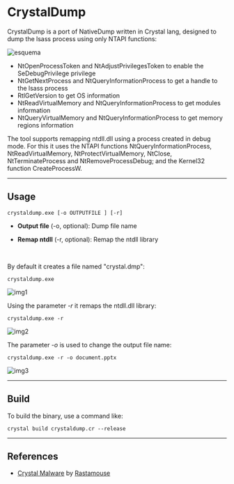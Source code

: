 # CrystalDump

CrystalDump is a port of NativeDump written in Crystal lang, designed to dump the lsass process using only NTAPI functions:

![esquema](https://raw.githubusercontent.com/ricardojoserf/ricardojoserf.github.io/refs/heads/master/images/nativedump/crystal_esquema.png)

- NtOpenProcessToken and NtAdjustPrivilegesToken to enable the SeDebugPrivilege privilege
- NtGetNextProcess and NtQueryInformationProcess to get a handle to the lsass process
- RtlGetVersion to get OS information
- NtReadVirtualMemory and NtQueryInformationProcess to get modules information
- NtQueryVirtualMemory and NtQueryInformationProcess to get memory regions information


The tool supports remapping ntdll.dll using a process created in debug mode. For this it uses the NTAPI functions NtQueryInformationProcess, NtReadVirtualMemory, NtProtectVirtualMemory, NtClose, NtTerminateProcess and NtRemoveProcessDebug; and the Kernel32 function CreateProcessW.


------------------

## Usage

```
crystaldump.exe [-o OUTPUTFILE ] [-r]
```

- **Output file** (-o, optional): Dump file name

- **Remap ntdll** (-r, optional): Remap the ntdll library


<br>

By default it creates a file named "crystal.dmp":

```
crystaldump.exe
```

![img1](https://raw.githubusercontent.com/ricardojoserf/ricardojoserf.github.io/refs/heads/master/images/nativedump/crystal_1.png)


Using the parameter *-r* it remaps the ntdll.dll library:

```
crystaldump.exe -r
```

![img2](https://raw.githubusercontent.com/ricardojoserf/ricardojoserf.github.io/refs/heads/master/images/nativedump/crystal_2.png)


The parameter *-o* is used to change the output file name:

```
crystaldump.exe -r -o document.pptx
```

![img3](https://raw.githubusercontent.com/ricardojoserf/ricardojoserf.github.io/refs/heads/master/images/nativedump/crystal_3.png)


------------------

## Build

To build the binary, use a command like:

```
crystal build crystaldump.cr --release
```


------------------

## References

- [Crystal Malware](https://rastamouse.me/crystal-malware/) by [Rastamouse](https://twitter.com/_rastamouse)
